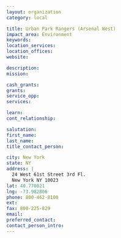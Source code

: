 ```yaml
---
layout: organization
category: local

title: Urban Park Rangers (Arsenal West)
impact_area: Environment
keywords: 
location_services: 
location_offices: 
website: 

description: 
mission: 

cash_grants: 
grants: 
service_opp: 
services: 

learn: 
cont_relationship: 

salutation: 
first_name: 
last_name: 
title_contact_person: 

city: New York
state: NY
address: |
  24 West 61st Street 3rd Fl.     
  New York NY 10023
lat: 40.770021
lng: -73.982806
phone: 800-462-8100
ext: 
fax: 800-225-829
email: 
preferred_contact: 
contact_person_intro: 
---
```

